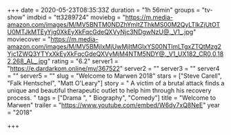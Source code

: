 +++
date = 2020-05-23T08:35:33Z
duration = "1h 56min"
groups = "tv-show"
imdbid = "tt3289724"
moviebg = "https://m.media-amazon.com/images/M/MV5BNTM0NDZhYmItZThkMS00M2QyLTlkZjUtOTU0MTJkMTEyYjg0XkEyXkFqcGdeQXVyNjc3NDgwNzU@._V1_.jpg"
moviecover = "https://m.media-amazon.com/images/M/MV5BMjIxMjUwMjItMGIxYS00NTlmLTgxZTQtMzg2Yjc1ZWQ3YTYxXkEyXkFqcGdeQXVyMjM4NTM5NDY@._V1_UX182_CR0,0,182,268_AL_.jpg"
rating = "6.2"
server1 = "https://e.dardarkom.online/mv/367522"
server2 = ""
server3 = ""
server4 = ""
server5 = ""
slug = "Welcome to Marwen 2018"
stars = ["Steve Carell", "Falk Hentschel", "Matt O'Leary"]
story = " A victim of a brutal attack finds a unique and beautiful therapeutic outlet to help him through his recovery process. "
tags = ["Drama ", " Biography", "Comedy"]
title = "Welcome to Marwen"
trailer = "https://www.youtube.com/embed/W6dy7xQ8NeE"
year = "2018"

+++
